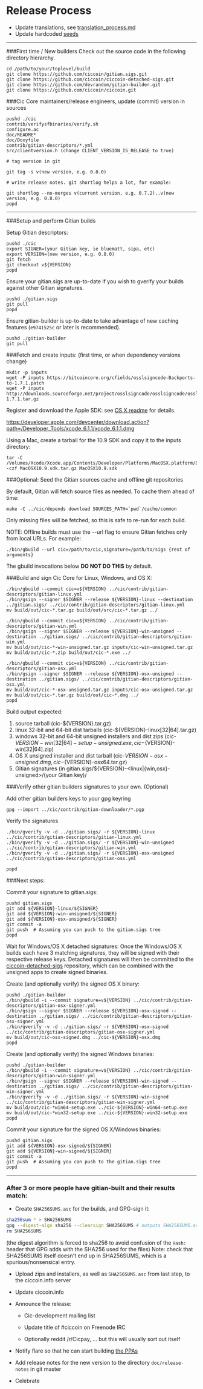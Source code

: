 Release Process
====================

* Update translations, see [translation_process.md](https://github.com/ciccoin/cic/blob/master/doc/translation_process.md#syncing-with-transifex)
* Update hardcoded [seeds](/contrib/seeds)

* * *

###First time / New builders
Check out the source code in the following directory hierarchy.

	cd /path/to/your/toplevel/build
	git clone https://github.com/ciccoin/gitian.sigs.git
	git clone https://github.com/ciccoin/ciccoin-detached-sigs.git
	git clone https://github.com/devrandom/gitian-builder.git
	git clone https://github.com/ciccoin/ciccoin.git

###Cic Core maintainers/release engineers, update (commit) version in sources

	pushd ./cic
	contrib/verifysfbinaries/verify.sh
	configure.ac
	doc/README*
	doc/Doxyfile
	contrib/gitian-descriptors/*.yml
	src/clientversion.h (change CLIENT_VERSION_IS_RELEASE to true)

	# tag version in git

	git tag -s v(new version, e.g. 0.8.0)

	# write release notes. git shortlog helps a lot, for example:

	git shortlog --no-merges v(current version, e.g. 0.7.2)..v(new version, e.g. 0.8.0)
	popd

* * *

###Setup and perform Gitian builds

 Setup Gitian descriptors:

	pushd ./cic
	export SIGNER=(your Gitian key, ie bluematt, sipa, etc)
	export VERSION=(new version, e.g. 0.8.0)
	git fetch
	git checkout v${VERSION}
	popd

  Ensure your gitian.sigs are up-to-date if you wish to gverify your builds against other Gitian signatures.

	pushd ./gitian.sigs
	git pull
	popd

  Ensure gitian-builder is up-to-date to take advantage of new caching features (`e9741525c` or later is recommended).

	pushd ./gitian-builder
	git pull

###Fetch and create inputs: (first time, or when dependency versions change)

	mkdir -p inputs
	wget -P inputs https://bitcoincore.org/cfields/osslsigncode-Backports-to-1.7.1.patch
	wget -P inputs http://downloads.sourceforge.net/project/osslsigncode/osslsigncode/osslsigncode-1.7.1.tar.gz

 Register and download the Apple SDK: see [OS X readme](README_osx.txt) for details.

 https://developer.apple.com/devcenter/download.action?path=/Developer_Tools/xcode_6.1.1/xcode_6.1.1.dmg

 Using a Mac, create a tarball for the 10.9 SDK and copy it to the inputs directory:

	tar -C /Volumes/Xcode/Xcode.app/Contents/Developer/Platforms/MacOSX.platform/Developer/SDKs/ -czf MacOSX10.9.sdk.tar.gz MacOSX10.9.sdk

###Optional: Seed the Gitian sources cache and offline git repositories

By default, Gitian will fetch source files as needed. To cache them ahead of time:

	make -C ../cic/depends download SOURCES_PATH=`pwd`/cache/common

Only missing files will be fetched, so this is safe to re-run for each build.

NOTE: Offline builds must use the --url flag to ensure Gitian fetches only from local URLs. For example:
```
./bin/gbuild --url cic=/path/to/cic,signature=/path/to/sigs {rest of arguments}
```
The gbuild invocations below <b>DO NOT DO THIS</b> by default.

###Build and sign Cic Core for Linux, Windows, and OS X:

	./bin/gbuild --commit cic=v${VERSION} ../cic/contrib/gitian-descriptors/gitian-linux.yml
	./bin/gsign --signer $SIGNER --release ${VERSION}-linux --destination ../gitian.sigs/ ../cic/contrib/gitian-descriptors/gitian-linux.yml
	mv build/out/cic-*.tar.gz build/out/src/cic-*.tar.gz ../

	./bin/gbuild --commit cic=v${VERSION} ../cic/contrib/gitian-descriptors/gitian-win.yml
	./bin/gsign --signer $SIGNER --release ${VERSION}-win-unsigned --destination ../gitian.sigs/ ../cic/contrib/gitian-descriptors/gitian-win.yml
	mv build/out/cic-*-win-unsigned.tar.gz inputs/cic-win-unsigned.tar.gz
	mv build/out/cic-*.zip build/out/cic-*.exe ../

	./bin/gbuild --commit cic=v${VERSION} ../cic/contrib/gitian-descriptors/gitian-osx.yml
	./bin/gsign --signer $SIGNER --release ${VERSION}-osx-unsigned --destination ../gitian.sigs/ ../cic/contrib/gitian-descriptors/gitian-osx.yml
	mv build/out/cic-*-osx-unsigned.tar.gz inputs/cic-osx-unsigned.tar.gz
	mv build/out/cic-*.tar.gz build/out/cic-*.dmg ../
	popd

  Build output expected:

  1. source tarball (cic-${VERSION}.tar.gz)
  2. linux 32-bit and 64-bit dist tarballs (cic-${VERSION}-linux[32|64].tar.gz)
  3. windows 32-bit and 64-bit unsigned installers and dist zips (cic-${VERSION}-win[32|64]-setup-unsigned.exe, cic-${VERSION}-win[32|64].zip)
  4. OS X unsigned installer and dist tarball (cic-${VERSION}-osx-unsigned.dmg, cic-${VERSION}-osx64.tar.gz)
  5. Gitian signatures (in gitian.sigs/${VERSION}-<linux|{win,osx}-unsigned>/(your Gitian key)/

###Verify other gitian builders signatures to your own. (Optional)

  Add other gitian builders keys to your gpg keyring

	gpg --import ../cic/contrib/gitian-downloader/*.pgp

  Verify the signatures

	./bin/gverify -v -d ../gitian.sigs/ -r ${VERSION}-linux ../cic/contrib/gitian-descriptors/gitian-linux.yml
	./bin/gverify -v -d ../gitian.sigs/ -r ${VERSION}-win-unsigned ../cic/contrib/gitian-descriptors/gitian-win.yml
	./bin/gverify -v -d ../gitian.sigs/ -r ${VERSION}-osx-unsigned ../cic/contrib/gitian-descriptors/gitian-osx.yml

	popd

###Next steps:

Commit your signature to gitian.sigs:

	pushd gitian.sigs
	git add ${VERSION}-linux/${SIGNER}
	git add ${VERSION}-win-unsigned/${SIGNER}
	git add ${VERSION}-osx-unsigned/${SIGNER}
	git commit -a
	git push  # Assuming you can push to the gitian.sigs tree
	popd

  Wait for Windows/OS X detached signatures:
	Once the Windows/OS X builds each have 3 matching signatures, they will be signed with their respective release keys.
	Detached signatures will then be committed to the [ciccoin-detached-sigs](https://github.com/ciccoin/ciccoin-detached-sigs) repository, which can be combined with the unsigned apps to create signed binaries.

  Create (and optionally verify) the signed OS X binary:

	pushd ./gitian-builder
	./bin/gbuild -i --commit signature=v${VERSION} ../cic/contrib/gitian-descriptors/gitian-osx-signer.yml
	./bin/gsign --signer $SIGNER --release ${VERSION}-osx-signed --destination ../gitian.sigs/ ../cic/contrib/gitian-descriptors/gitian-osx-signer.yml
	./bin/gverify -v -d ../gitian.sigs/ -r ${VERSION}-osx-signed ../cic/contrib/gitian-descriptors/gitian-osx-signer.yml
	mv build/out/cic-osx-signed.dmg ../cic-${VERSION}-osx.dmg
	popd

  Create (and optionally verify) the signed Windows binaries:

	pushd ./gitian-builder
	./bin/gbuild -i --commit signature=v${VERSION} ../cic/contrib/gitian-descriptors/gitian-win-signer.yml
	./bin/gsign --signer $SIGNER --release ${VERSION}-win-signed --destination ../gitian.sigs/ ../cic/contrib/gitian-descriptors/gitian-win-signer.yml
	./bin/gverify -v -d ../gitian.sigs/ -r ${VERSION}-win-signed ../cic/contrib/gitian-descriptors/gitian-win-signer.yml
	mv build/out/cic-*win64-setup.exe ../cic-${VERSION}-win64-setup.exe
	mv build/out/cic-*win32-setup.exe ../cic-${VERSION}-win32-setup.exe
	popd

Commit your signature for the signed OS X/Windows binaries:

	pushd gitian.sigs
	git add ${VERSION}-osx-signed/${SIGNER}
	git add ${VERSION}-win-signed/${SIGNER}
	git commit -a
	git push  # Assuming you can push to the gitian.sigs tree
	popd

-------------------------------------------------------------------------

### After 3 or more people have gitian-built and their results match:

- Create `SHA256SUMS.asc` for the builds, and GPG-sign it:
```bash
sha256sum * > SHA256SUMS
gpg --digest-algo sha256 --clearsign SHA256SUMS # outputs SHA256SUMS.asc
rm SHA256SUMS
```
(the digest algorithm is forced to sha256 to avoid confusion of the `Hash:` header that GPG adds with the SHA256 used for the files)
Note: check that SHA256SUMS itself doesn't end up in SHA256SUMS, which is a spurious/nonsensical entry.

- Upload zips and installers, as well as `SHA256SUMS.asc` from last step, to the ciccoin.info server

- Update ciccoin.info

- Announce the release:
  - Cic-development mailing list

  - Update title of #ciccoin on Freenode IRC

  - Optionally reddit /r/Cicpay, ... but this will usually sort out itself

- Notify flare so that he can start building [the PPAs](https://launchpad.net/~ciccoin.info/+archive/ubuntu/cic)

- Add release notes for the new version to the directory `doc/release-notes` in git master

- Celebrate
